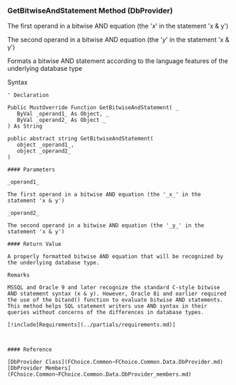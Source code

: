 ﻿### GetBitwiseAndStatement Method (DbProvider)

The first operand in a bitwise AND equation (the '_x_' in the statement 'x & y')

The second operand in a bitwise AND equation (the '_y_' in the statement 'x & y')

Formats a bitwise AND statement according to the language features of the underlying database type

Syntax

```vbnet
' Declaration

Public MustOverride Function GetBitwiseAndStatement( _
   ByVal _operand1_ As Object, _
   ByVal _operand2_ As Object _
) As String

public abstract string GetBitwiseAndStatement( 
   object _operand1_,
   object _operand2_
)

#### Parameters

_operand1_

The first operand in a bitwise AND equation (the '_x_' in the statement 'x & y')

_operand2_

The second operand in a bitwise AND equation (the '_y_' in the statement 'x & y')

#### Return Value

A properly formatted bitwise AND equation that will be recognized by the underlying database type.

Remarks

MSSQL and Oracle 9 and later recognize the standard C-style bitwise AND statement syntax (x & y). However, Oracle 8i and earlier required the use of the bitand() function to evaluate bitwise AND statements. This method helps SQL statement writers use AND syntax in their queries without concerns of the differences in database types.

[!include[Requirements](../partials/requirements.md)]



#### Reference

[DbProvider Class](FChoice.Common~FChoice.Common.Data.DbProvider.md)  
[DbProvider Members](FChoice.Common~FChoice.Common.Data.DbProvider_members.md)